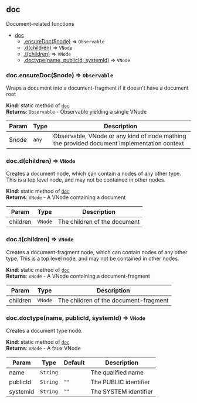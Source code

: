 <a name="module_doc"></a>

## doc
Document-related functions


* [doc](#module_doc)
    * [.ensureDoc($node)](#module_doc.ensureDoc) ⇒ <code>Observable</code>
    * [.d(children)](#module_doc.d) ⇒ <code>VNode</code>
    * [.t(children)](#module_doc.t) ⇒ <code>VNode</code>
    * [.doctype(name, publicId, systemId)](#module_doc.doctype) ⇒ <code>VNode</code>

<a name="module_doc.ensureDoc"></a>

### doc.ensureDoc($node) ⇒ <code>Observable</code>
Wraps a document into a document-fragment if it doesn't have a document root

**Kind**: static method of [<code>doc</code>](#module_doc)  
**Returns**: <code>Observable</code> - Observable yielding a single VNode  

| Param | Type | Description |
| --- | --- | --- |
| $node | <code>any</code> | Observable, VNode or any kind of node mathing the provided document implementation context |

<a name="module_doc.d"></a>

### doc.d(children) ⇒ <code>VNode</code>
Creates a document node, which can contain a nodes of any other type.
This is a top level node, and may not be contained in other nodes.

**Kind**: static method of [<code>doc</code>](#module_doc)  
**Returns**: <code>VNode</code> - A VNode containing a document  

| Param | Type | Description |
| --- | --- | --- |
| children | <code>VNode</code> | The children of the document |

<a name="module_doc.t"></a>

### doc.t(children) ⇒ <code>VNode</code>
Creates a document-fragment node, which can contain nodes of any other type.
This is a top level node, and may not be contained in other nodes.

**Kind**: static method of [<code>doc</code>](#module_doc)  
**Returns**: <code>VNode</code> - A VNode containing a document-fragment  

| Param | Type | Description |
| --- | --- | --- |
| children | <code>VNode</code> | The children of the document-fragment |

<a name="module_doc.doctype"></a>

### doc.doctype(name, publicId, systemId) ⇒ <code>VNode</code>
Creates a document type node.

**Kind**: static method of [<code>doc</code>](#module_doc)  
**Returns**: <code>VNode</code> - A faux VNode  

| Param | Type | Default | Description |
| --- | --- | --- | --- |
| name | <code>String</code> |  | The qualified name |
| publicId | <code>String</code> | <code>&quot;&quot;</code> | The PUBLIC identifier |
| systemId | <code>String</code> | <code>&quot;&quot;</code> | The SYSTEM identifier |


